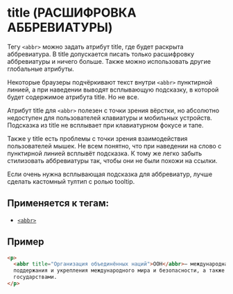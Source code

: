 # title (РАСШИФРОВКА АББРЕВИАТУРЫ)

Тегу `<abbr>` можно задать атрибут title, где будет раскрыта аббревиатура. В title допускается писать только расшифровку аббревиатуры и ничего больше. Также можно использовать другие глобальные атрибуты.

Некоторые браузеры подчёркивают текст внутри `<abbr>` пунктирной линией, а при наведении выводят всплывающую подсказку, в которой будет содержимое атрибута title. Но не все.

Атрибут title для `<abbr>` полезен с точки зрения вёрстки, но абсолютно недоступен для пользователей клавиатуры и мобильных устройств. Подсказка из title не всплывает при клавиатурном фокусе и тапе.

Также у title есть проблемы с точки зрения взаимодействия пользователей мышек. Не всем понятно, что при наведении на слово с пунктирной линией всплывёт подсказка. К тому же легко забыть стилизовать аббревиатуры так, чтобы они не были похожи на ссылки.

Если очень нужна всплывающая подсказка для аббревиатур, лучше сделать кастомный тултип с ролью tooltip.

## Применяется к тегам:

- [`<abbr>`](<../TAGS INLINE/abbr (АББРЕВИАТУРА).md>)

## Пример

```html
<p>
  <abbr title="Организация объединённых наций">ООН</abbr>— международная организация, созданная для
  поддержания и укрепления международного мира и безопасности, а также развития сотрудничества между
  государствами.
</p>
```
